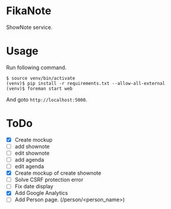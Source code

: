 # FikaNote
ShowNote service.


# Usage

Run following command.

```
$ source venv/bin/activate
(venv)$ pip install -r requirements.txt --allow-all-external
(venv)$ foreman start web
```

And goto `http://localhost:5000`.

# ToDo
- [X] Create mockup
- [ ] add shownote
- [ ] edit shownote
- [ ] add agenda
- [ ] edit agenda
- [X] Create mockup of create shownote
- [ ] Solve CSRF protection error
- [ ] Fix date display
- [X] Add Google Analytics
- [ ] Add Person page. (/person/<person_name>) 
